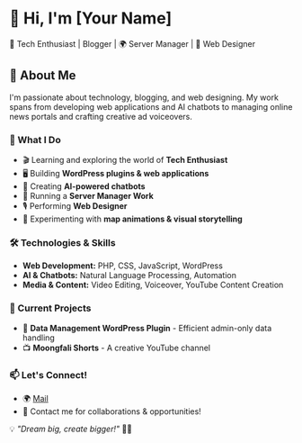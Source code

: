 # 👋 Hi, I'm [Your Name]  

🚀 Tech Enthusiast | Blogger | 🌍 Server Manager | 🎤 Web Designer  

## 🌟 About Me  
I'm passionate about technology, blogging, and web designing. My work spans from developing web applications and AI chatbots to managing online news portals and crafting creative ad voiceovers.  

### 💼 What I Do  
- 🎬 Learning and exploring the world of **Tech Enthusiast**  
- 🖥️ Building **WordPress plugins & web applications**  
- 🤖 Creating **AI-powered chatbots**  
- 📢 Running a **Server Manager Work**  
- 🎙️ Performing **Web Designer**  
- 📍 Experimenting with **map animations & visual storytelling**  

### 🛠️ Technologies & Skills  
- **Web Development:** PHP, CSS, JavaScript, WordPress  
- **AI & Chatbots:** Natural Language Processing, Automation  
- **Media & Content:** Video Editing, Voiceover, YouTube Content Creation  

### 📌 Current Projects  
- 📜 **Data Management WordPress Plugin** - Efficient admin-only data handling  
- 📺 **Moongfali Shorts** - A creative YouTube channel  

### 📫 Let's Connect!  
- 🌍 [Mail](mailto:contact@rbgm.com.np)  
- 📧 Contact me for collaborations & opportunities!  

💡 _"Dream big, create bigger!"_ 🎥🚀
